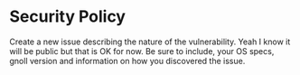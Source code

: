 # Security Policy

Create a new issue describing the nature of the vulnerability. Yeah I know it will be public but that is OK for now. Be sure to include, your OS specs, gnoll version and information on how you discovered the issue.
